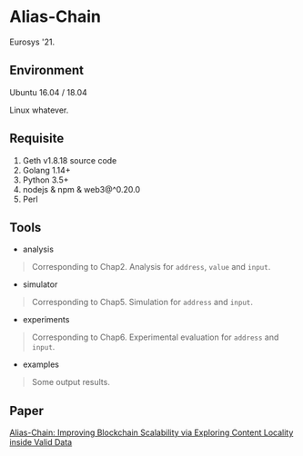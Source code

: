 # Alias-Chain

Eurosys '21.

## Environment

Ubuntu 16.04 / 18.04

Linux whatever.

## Requisite

1. Geth v1.8.18 source code
2. Golang 1.14+
3. Python 3.5+
4. nodejs & npm & web3@^0.20.0
5. Perl

## Tools

- analysis

 > Corresponding to Chap2. Analysis for `address`, `value` and `input`.

- simulator

 > Corresponding to Chap5. Simulation for `address` and `input`.

- experiments

 > Corresponding to Chap6. Experimental evaluation for `address` and `input`.

- examples

 > Some output results.

## Paper

[Alias-Chain: Improving Blockchain Scalability via Exploring Content Locality inside Valid Data]()